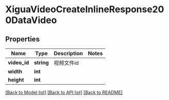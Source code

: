 # XiguaVideoCreateInlineResponse200DataVideo

## Properties
Name | Type | Description | Notes
------------ | ------------- | ------------- | -------------
**video_id** | **string** | 视频文件id | 
**width** | **int** |  | 
**height** | **int** |  | 

[[Back to Model list]](../README.md#documentation-for-models) [[Back to API list]](../README.md#documentation-for-api-endpoints) [[Back to README]](../README.md)

